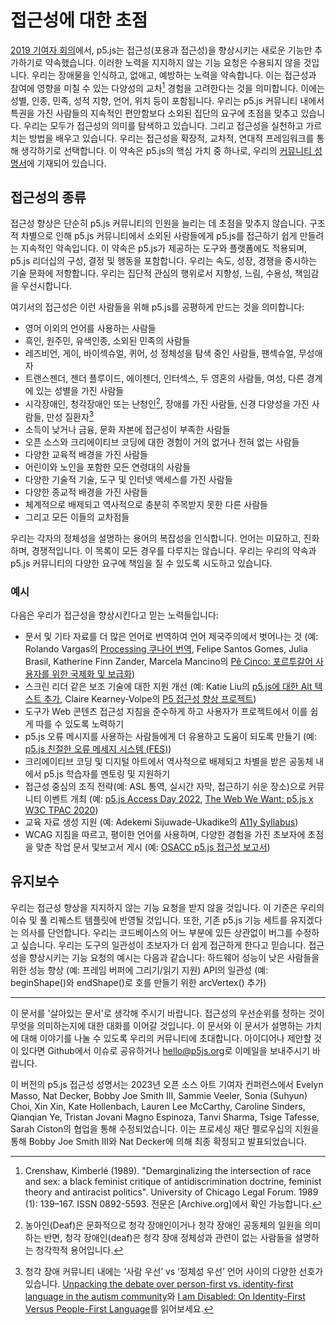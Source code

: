 <!-- 라이브러리의 기여자와 사용자에게 접근성에 대한 우리의 약속이 무엇을 의미하는가. -->

# 접근성에 대한 초점

[2019 기여자 회의](https://p5js.org/community/contributors-conference-2019.html)에서, p5.js는 접근성(포용과 접근성)을 향상시키는 새로운 기능만 추가하기로 약속했습니다. 이러한 노력을 지지하지 않는 기능 요청은 수용되지 않을 것입니다. 우리는 장애물을 인식하고, 없애고, 예방하는 노력을 약속합니다. 이는 접근성과 참여에 영향을 미칠 수 있는 다양성의 교차[^1] 경험을 고려한다는 것을 의미합니다. 이에는 성별, 인종, 민족, 성적 지향, 언어, 위치 등이 포함됩니다. 우리는 p5.js 커뮤니티 내에서 특권을 가진 사람들의 지속적인 편안함보다 소외된 집단의 요구에 초점을 맞추고 있습니다. 우리는 모두가 접근성의 의미를 탐색하고 있습니다. 그리고 접근성을 실천하고 가르치는 방법을 배우고 있습니다. 우리는 접근성을 확장적, 교차적, 연대적 프레임워크를 통해 생각하기로 선택합니다. 이 약속은 p5.js의 핵심 가치 중 하나로, 우리의 [커뮤니티 성명서](https://p5js.org/community/)에 기재되어 있습니다.

## 접근성의 종류

접근성 향상은 단순히 p5.js 커뮤니티의 인원을 늘리는 데 초점을 맞추지 않습니다. 구조적 차별으로 인해 p5.js 커뮤니티에서 소외된 사람들에게 p5.js를 접근하기 쉽게 만들려는 지속적인 약속입니다. 이 약속은 p5.js가 제공하는 도구와 플랫폼에도 적용되며, p5.js 리더십의 구성, 결정 및 행동을 포함합니다. 우리는 속도, 성장, 경쟁을 중시하는 기술 문화에 저항합니다. 우리는 집단적 관심의 행위로서 지향성, 느림, 수용성, 책임감을 우선시합니다.

여기서의 접근성은 이런 사람들을 위해 p5.js를 공평하게 만드는 것을 의미합니다:

- 영어 이외의 언어를 사용하는 사람들
- 흑인, 원주민, 유색인종, 소외된 민족의 사람들
- 레즈비언, 게이, 바이섹슈얼, 퀴어, 성 정체성을 탐색 중인 사람들, 팬섹슈얼, 무성애자
- 트랜스젠더, 젠더 플루이드, 에이젠더, 인터섹스, 두 영혼의 사람들, 여성, 다른 경계에 있는 성별을 가진 사람들
- 시각장애인, 청각장애인 또는 난청인[^2], 장애를 가진 사람들, 신경 다양성을 가진 사람들, 만성 질환자[^3]
- 소득이 낮거나 금융, 문화 자본에 접근성이 부족한 사람들
- 오픈 소스와 크리에이티브 코딩에 대한 경험이 거의 없거나 전혀 없는 사람들
- 다양한 교육적 배경을 가진 사람들
- 어린이와 노인을 포함한 모든 연령대의 사람들
- 다양한 기술적 기술, 도구 및 인터넷 액세스를 가진 사람들
- 다양한 종교적 배경을 가진 사람들
- 체계적으로 배제되고 역사적으로 충분히 주목받지 못한 다른 사람들
- 그리고 모든 이들의 교차점들

우리는 각자의 정체성을 설명하는 용어의 복잡성을 인식합니다. 언어는 미묘하고, 진화하며, 경쟁적입니다. 이 목록이 모든 경우를 다루지는 않습니다. 우리는 우리의 약속과 p5.js 커뮤니티의 다양한 요구에 책임을 질 수 있도록 시도하고 있습니다.


### 예시
다음은 우리가 접근성을 향상시킨다고 믿는 노력들입니다:

- 문서 및 기타 자료를 더 많은 언어로 번역하여 언어 제국주의에서 벗어나는 것 (예: Rolando Vargas의 [Processing 쿠나어 번역](https://medium.com/@ProcessingOrg/culture-as-translation-processing-in-kuna-language-with-rolando-vargas-and-edinson-izquierdo-8079f14851f7), Felipe Santos Gomes, Julia Brasil, Katherine Finn Zander, Marcela Mancino의 [Pê Cinco: 포르투갈어 사용자를 위한 국제화 및 보급화](https://medium.com/processing-foundation/translating-p5-js-into-portuguese-for-the-brazilian-community-14b969e77ab1))
- 스크린 리더 같은 보조 기술에 대한 지원 개선 (예: Katie Liu의 [p5.js에 대한 Alt 텍스트 추가](https://medium.com/processing-foundation/adding-alt-text-e2c7684e44f8), Claire Kearney-Volpe의 [P5 접근성 향상 프로젝트](https://medium.com/processing-foundation/p5-accessibility-115d84535fa8)) 
- 도구가 Web 콘텐츠 접근성 지침을 준수하게 하고 사용자가 프로젝트에서 이를 쉽게 따를 수 있도록 노력하기
- p5.js 오류 메시지를 사용하는 사람들에게 더 유용하고 도움이 되도록 만들기 (예: [p5.js 친절한 오류 메세지 시스템 (FES)](https://github.com/processing/p5.js/blob/main/contributor_docs/friendly_error_system.md))
- 크리에이티브 코딩 및 디지털 아트에서 역사적으로 배제되고 차별을 받은 공동체 내에서 p5.js 학습자를 멘토링 및 지원하기
- 접근성 중심의 조직 전략(예: ASL 통역, 실시간 자막, 접근하기 쉬운 장소)으로 커뮤니티 이벤트 개최 (예: [p5.js Access Day 2022](https://p5js.org/community/p5js-access-day-2022.html), [The Web We Want: p5.js x W3C TPAC 2020](https://medium.com/processing-foundation/p5-js-x-w3c-tpac-bee4c621a053))
- 교육 자료 생성 지원 (예: Adekemi Sijuwade-Ukadike의 [A11y Syllabus](http://a11ysyllabus.site/))
- WCAG 지침을 따르고, 평이한 언어를 사용하며, 다양한 경험을 가진 초보자에 초점을 맞춘 작업 문서 및보고서 게시 (예: [OSACC p5.js 접근성 보고서](https://github.com/processing/OSACC-p5.js-Access-Report))


## 유지보수
우리는 접근성 향상을 지지하지 않는 기능 요청을 받지 않을 것입니다. 이 기준은 우리의 이슈 및 풀 리퀘스트 템플릿에 반영될 것입니다. 또한, 기존 p5.js 기능 세트를 유지겠다는 의사를 단언합니다. 우리는 코드베이스의 어느 부분에 있든 상관없이 버그를 수정하고 싶습니다. 우리는 도구의 일관성이 초보자가 더 쉽게 접근하게 한다고 믿습니다. 접근성을 향상시키는 기능 요청의 예시는 다음과 같습니다:
하드웨어 성능이 낮은 사람들을 위한 성능 향상 (예: 프레임 버퍼에 그리기/읽기 지원)
API의 일관성 (예: beginShape()와 endShape()로 호를 만들기 위한 arcVertex() 추가)

___

이 문서를 '살아있는 문서'로 생각해 주시기 바랍니다. 접근성의 우선순위를 정하는 것이 무엇을 의미하는지에 대한 대화를 이어갈 것입니다. 이 문서와 이 문서가 설명하는 가치에 대해 이야기를 나눌 수 있도록 우리의 커뮤니티에 초대합니다. 아이디어나 제안할 것이 있다면 Github에서 이슈로 공유하거나 [hello@p5js.org](mailto:hello@p5js.org)로 이메일을 보내주시기 바랍니다.

이 버전의 p5.js 접근성 성명서는 2023년 오픈 소스 아트 기여자 컨퍼런스에서 Evelyn Masso, Nat Decker, Bobby Joe Smith III, Sammie Veeler, Sonia (Suhyun) Choi, Xin Xin, Kate Hollenbach, Lauren Lee McCarthy, Caroline Sinders, Qianqian Ye, Tristan Jovani Magno Espinoza, Tanvi Sharma, Tsige Tafesse, Sarah Ciston의 협업을 통해 수정되었습니다. 이는 프로세싱 재단 펠로우십의 지원을 통해 Bobby Joe Smith III와 Nat Decker에 의해 최종 확정되고 발표되었습니다.

[^1]: Crenshaw, Kimberlé (1989). "Demarginalizing the intersection of race and sex: a black feminist critique of antidiscrimination doctrine, feminist theory and antiracist politics". University of Chicago Legal Forum. 1989 (1): 139–167. ISSN 0892-5593. 전문은 [Archive.org]에서 확인 가능합니다.
[^2]: 농아인(Deaf)은 문화적으로 청각 장애인이거나 청각 장애인 공동체의 일원을 의미하는 반면, 청각 장애인(deaf)은 청각 장애 정체성과 관련이 없는 사람들을 설명하는 청각학적 용어입니다.
[^3]: 청각 장애 커뮤니티 내에는 ‘사람 우선’ vs ‘정체성 우선’ 언어 사이의 다양한 선호가 있습니다.  [Unpacking the debate over person-first vs. identity-first language in the autism community](https://news.northeastern.edu/2018/07/12/unpacking-the-debate-over-person-first-vs-identity-first-language-in-the-autism-community/)와 [I am Disabled: On Identity-First Versus People-First Language](https://thebodyisnotanapology.com/magazine/i-am-disabled-on-identity-first-versus-people-first-language/)를 읽어보세요.
[^4]: 언어 제국주의는 제국주의의 확장과 세계화로 인해 모국어를 희생해가며 영어와 같은 특정 언어를 지속적으로 지배, 우선, 강요하는 것을 말합니다.


